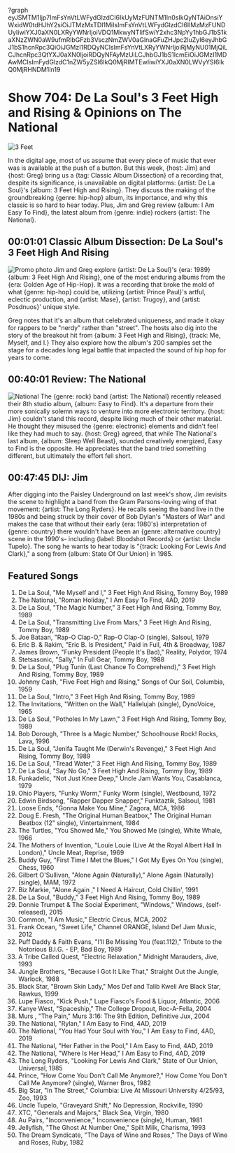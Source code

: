 ?graph eyJSMTM1Ijp7ImFsYnVtLWFydGlzdCI6IkUyMzFUNTM1In0sIkQyNTAiOnsiYWxidW0tdHJhY2siOiJTMzMxTDI1MiIsImFsYnVtLWFydGlzdCI6IlMzMzFUNDUyIiwiYXJ0aXN0LXRyYWNrIjoiVDQ1MkwyNTIifSwiY2xhc3NpYy1hbGJ1bS1kaXNzZWN0aW9ufmRlbGFzb3VsczNmZWV0aGlnaGFuZHJpc2luZyI6eyJhbGJ1bS1hcnRpc3QiOiJGMzI1RDQyNCIsImFsYnVtLXRyYWNrIjoiRjMyNU01MjQiLCJhcnRpc3QtYXJ0aXN0IjoiRDQyNFAyMzUiLCJhbGJ1bS1lcmEiOiJGMzI1MDAwMCIsImFydGlzdC1nZW5yZSI6IkQ0MjRIMTEwIiwiYXJ0aXN0LWVyYSI6IkQ0MjRHNDM1In19

# Show 704: De La Soul's 3 Feet High and Rising & Opinions on The National

![3 Feet](https://sound-images.s3.amazonaws.com/images/2019/3_feet.jpg)

In the digital age, most of us assume that every piece of music that ever was is available at the push of a button. But this week, {host: Jim} and {host: Greg} bring us a {tag: Classic Album Dissection} of a recording that, despite its significance, is unavailable on digital platforms: {artist: De La Soul}'s {album: 3 Feet High and Rising}. They discuss the making of the groundbreaking {genre: hip-hop} album, its importance, and why this classic is so hard to hear today. Plus, Jim and Greg review {album: I Am Easy To Find}, the latest album from {genre: indie} rockers {artist: The National}.

## 00:01:01 Classic Album Dissection: De La Soul's 3 Feet High And Rising
![Promo photo](https://sound-images.s3.amazonaws.com/images/2019/delasoul.jpg) 
Jim and Greg explore {artist: De La Soul}'s {era: 1989} {album: 3 Feet High And Rising}, one of the most enduring albums from the {era: Golden Age of Hip-Hop}. It was a recording that broke the mold of what {genre: hip-hop} could be, utilizing {artist: Prince Paul}'s artful, eclectic production, and {artist: Mase}, {artist: Trugoy}, and {artist: Posdnuos}' unique style. 

Greg notes that it's an album that celebrated uniqueness, and made it okay for rappers to be "nerdy" rather than "street". The hosts also dig into the story of the breakout hit from {album: 3 Feet High and Rising}, {track: Me, Myself, and I.} They also explore how the album's 200 samples set the stage for a decades long legal battle that impacted the sound of hip hop for years to come. 

## 00:40:01 Review: The National
![National](https://sound-images.s3.amazonaws.com/images/2019/national.jpg)
The {genre: rock} band {artist: The National} recently released their 8th studio album, {album: Easy to Find}. It's a departure from their more sonically solemn ways to venture into more electronic territory. {host: Jim} couldn't stand this record, despite liking much of their other material. He thought they misused the {genre: electronic} elements and didn't feel like they had much to say. {host: Greg} agreed, that while The National's last album, {album: Sleep Well Beast}, sounded creatively energized, Easy to Find is the opposite. He appreciates that the band tried something different, but ultimately the effort fell short. 


## 00:47:45 DIJ: Jim
After digging into the Paisley Underground on last week's show, Jim revisits the scene to highlight a band from the Gram Parsons-loving wing of that movement: {artist: The Long Ryders}. He recalls seeing the band live in the 1980s and being struck by their cover of Bob Dylan's "Masters of War" and makes the case that without their early {era: 1980's} interpretation of {genre: country} there wouldn't have been an {genre: alternative country} scene in the 1990's- including {label: Bloodshot Records} or {artist: Uncle Tupelo}. The song he wants to hear today is "{track: Looking For Lewis And Clark}," a song from {album: State Of Our Union} in 1985. 

## Featured Songs
1. De La Soul, "Me Myself and I," 3 Feet High And Rising, Tommy Boy, 1989
1. The National, "Roman Holiday," I Am Easy To Find, 4AD, 2019
1. De La Soul, "The Magic Number," 3 Feet High And Rising, Tommy Boy, 1989
1. De La Soul, "Transmitting Live From Mars," 3 Feet High And Rising, Tommy Boy, 1989
1. Joe Bataan, "Rap-O Clap-O," Rap-O Clap-O (single), Salsoul, 1979
1. Eric B. & Rakim, "Eric B. Is President," Paid in Full, 4th & Broadway, 1987
1. James Brown, "Funky President (People It's Bad)," Reality, Polydor, 1974
1. Stetsasonic, "Sally," In Full Gear, Tommy Boy, 1988
1. De La Soul, "Plug Tunin (Last Chance To Comprehend)," 3 Feet High And Rising, Tommy Boy, 1989
1. Johnny Cash, "Five Feet High and Rising," Songs of Our Soil, Columbia, 1959
1. De La Soul, "Intro," 3 Feet High And Rising, Tommy Boy, 1989
1. The Invitations, "Written on the Wall," Hallelujah (single), DynoVoice, 1965
1. De La Soul, "Potholes In My Lawn," 3 Feet High And Rising, Tommy Boy, 1989
1. Bob Dorough, "Three Is a Magic Number," Schoolhouse Rock! Rocks, Lava, 1996
1. De La Soul, "Jenifa Taught Me (Derwin's Revenge)," 3 Feet High And Rising, Tommy Boy, 1989
1. De La Soul, "Tread Water," 3 Feet High And Rising, Tommy Boy, 1989
1. De La Soul, "Say No Go," 3 Feet High And Rising, Tommy Boy, 1989
1. Funkadelic, "Not Just Knee Deep," Uncle Jam Wants You, Casablanca, 1979
1. Ohio Players, "Funky Worm," Funky Worm (single), Westbound, 1972
1. Edwin Birdsong, "Rapper Dapper Snapper," Funktaztik, Salsoul, 1981
1. Loose Ends, "Gonna Make You Mine," Zagora, MCA, 1986
1. Doug E. Fresh, "The Original Human Beatbox," The Original Human Beatbox (12" single), Vintertainment, 1984
1. The Turtles, "You Showed Me," You Showed Me (single), White Whale, 1966
1. The Mothers of Invention, "Louie Louie (Live At the Royal Albert Hall In London)," Uncle Meat, Reprise, 1969
1. Buddy Guy, "First Time I Met the Blues," I Got My Eyes On You (single), Chess, 1960
1. Gilbert O'Sullivan, "Alone Again (Naturally)," Alone Again (Naturally) (single), MAM, 1972
1. Biz Markie, "Alone Again ," I Need A Haircut, Cold Chillin', 1991
1. De La Soul, "Buddy," 3 Feet High And Rising, Tommy Boy, 1989
1. Donnie Trumpet & The Social Experiment, "Windows," Windows, (self-released), 2015
1. Common, "I Am Music," Electric Circus, MCA, 2002
1. Frank Ocean, "Sweet Life," Channel ORANGE, Island Def Jam Music, 2012
1. Puff Daddy & Faith Evans, "I'll Be Missing You (feat.112)," Tribute to the Notorious B.I.G. - EP, Bad Boy, 1989
1. A Tribe Called Quest, "Electric Relaxation," Midnight Marauders, Jive, 1993
1. Jungle Brothers, "Because I Got It Like That," Straight Out the Jungle, Warlock, 1988
1. Black Star, "Brown Skin Lady," Mos Def and Talib Kweli Are Black Star, Rawkus, 1999
1. Lupe Fiasco, "Kick Push," Lupe Fiasco's Food & Liquor, Atlantic, 2006
1. Kanye West, "Spaceship," The College Dropout, Roc-A-Fella, 2004
1. Murs , "The Pain," Murs 3:16: The 9th Edition, Definitive Jux, 2004
1. The National, "Rylan," I Am Easy to Find, 4AD, 2019
1. The National, "You Had Your Soul with You," I Am Easy to Find, 4AD, 2019
1. The National, "Her Father in the Pool," I Am Easy to Find, 4AD, 2019
1. The National, "Where Is Her Head," I Am Easy to Find, 4AD, 2019
1. The Long Ryders, "Looking For Lewis And Clark," State of Our Union, Universal, 1985
1. Prince, "How Come You Don't Call Me Anymore?," How Come You Don't Call Me Anymore? (single), Warner Bros, 1982
1. Big Star, "In The Street," Columbia: Live At Missouri University 4/25/93, Zoo, 1993
1. Uncle Tupelo, "Graveyard Shift," No Depression, Rockville, 1990
1. XTC, "Generals and Majors," Black Sea, Virgin, 1980
1. Au Pairs, "Inconvenience," Inconvenience (single), Human, 1981
1. Jellyfish, "The Ghost At Number One," Spilt Milk, Charisma, 1993
1. The Dream Syndicate, "The Days of Wine and Roses," The Days of Wine and Roses, Ruby, 1982